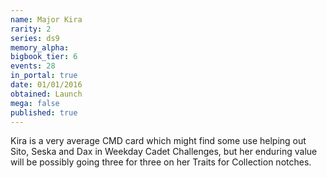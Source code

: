 ```yaml
---
name: Major Kira
rarity: 2
series: ds9
memory_alpha:
bigbook_tier: 6
events: 28
in_portal: true
date: 01/01/2016
obtained: Launch
mega: false
published: true
---
```


Kira is a very average CMD card which might find some use helping out Sito, Seska and Dax in Weekday Cadet Challenges, but her enduring value will be possibly going three for three on her Traits for Collection notches.
